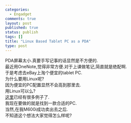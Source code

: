 ```yaml
--- 
categories: 
  - Engadget
comments: true
layout: post
published: true
status: publish
tags: []
title: "Linux Based Tablet PC as a PDA"
type: post
---
```

<div id="msgcns!5F971C000415D85F!588" class="bvMsg">
<div>PDA屏幕太小.真要手写记事的话显然是不方便的.</div>
<div>最近用OneNote,觉得非常方便.对于上课做笔记,简直就是绝配啊.</div>
<div>于是考虑去eBay上淘个便宜的tablet PC.</div>
<div>为什么要用Linux呢?</div>
<div>因为便宜的PC配置显然不会高到那里去.</div>
<div>用Linux可以么?</div>
<div>
<a href="http://tuxmobil.org/tablet_unix.html">这里</a>已经有很多例子了.</div>
<div>我现在要做的就是找到一款合适的PC.</div>
<div>当然,在我M600i成功卖出去之后.</div>
<div>不知道这个想法大家觉得怎么样呢?</div>
</div>
